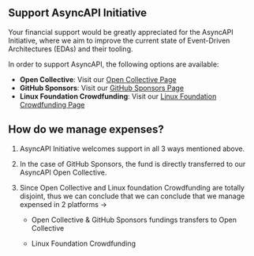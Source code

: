 ## Support AsyncAPI Initiative

Your financial support would be greatly appreciated for the AsyncAPI Initiative, where we aim to improve the current state of Event-Driven Architectures (EDAs) and their tooling.

In order to support AsyncAPI, the following options are available:

- **Open Collective**: Visit our [Open Collective Page](https://opencollective.com/asyncapi)
- **GitHub Sponsors**: Visit our [GitHub Sponsors Page](https://github.com/sponsors/asyncapi)
- **Linux Foundation Crowdfunding**: Visit our [Linux Foundation Crowdfunding Page](https://crowdfunding.lfx.linuxfoundation.org/projects/445898e9-42a2-4965-9e0a-c2a714f381bc)


## How do we manage expenses?

1. AsyncAPI Initiative welcomes support in all 3 ways mentioned above.

2. In the case of GitHub Sponsors, the fund is directly transferred to our AsyncAPI Open Collective.

3. Since Open Collective and Linux foundation Crowdfunding are totally disjoint, 
   thus we can conclude that we can conclude that we manage expensed in 2 platforms ->
   
   - Open Collective & GitHub Sponsors fundings transfers to Open Collective
  
   - Linux Foundation Crowdfunding 
